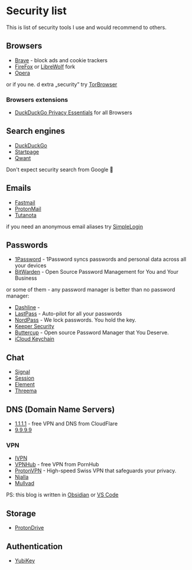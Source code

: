 # Security list

This is list of security tools I use and would recommend to others.

## Browsers

* [Brave](https://brave.com/download/)  - block ads and cookie trackers
* [FireFox](https://www.mozilla.org/cs/firefox/new/) or [LibreWolf](https://librewolf.net/) fork
* [Opera](https://www.opera.com/)

or if you ne. d extra „security” try [TorBrowser](https://www.torproject.org/download/)

### Browsers extensions

* [DuckDuckGo Privacy Essentials](https://duckduckgo.com/?q=DuckDuckGo+Privacy+Essentials) for all Browsers

## Search engines

* [DuckDuckGo](https://duckduckgo.com/)
* [Startpage](https://www.startpage.com/)
* [Qwant](https://www.qwant.com/)

Don't expect security search from Google 🫣

## Emails

* [Fastmail](https://www.fastmail.com/)
* [ProtonMail](https://proton.me/mail)
* [Tutanota](https://tutanota.com/cs/)

if you need an anonymous email aliases try [SimpleLogin](https://simplelogin.io/)

## Passwords

* [1Password](https://1password.com/) - 1Password syncs passwords and personal data across all your devices
* [BitWarden](https://bitwarden.com) - Open Source Password Management for You and Your Business

or some of them - any password manager is better than no password manager:

* [Dashline](https://www.dashlane.com/) -
* [LastPass](https://www.lastpass.com/) - Auto-pilot for all your passwords
* [NordPass](https://nordpass.com/) - We lock passwords. You hold the key.
* [Keeper Security](https://www.keepersecurity.com/)
* [Buttercup](https://buttercup.pw/) - Open source Password Manager that You Deserve.
* [iCloud Keychain](https://support.apple.com/en-us/HT204085)

## Chat

* [Signal](https://signal.org/)
* [Session](https://getsession.org/)
* [Element](https://element.io/)
* [Threema](https://threema.ch/en)

## DNS (Domain Name Servers)

* [1.1.1.1](https://one.one.one.one/) - free VPN and DNS from CloudFlare
* [9.9.9.9](https://www.quad9.net/)

### VPN

* [IVPN](https://www.ivpn.net/)
* [VPNHub](https://www.vpnhub.com/) - free VPN from PornHub
* [ProtonVPN](https://protonvpn.com/) - High-speed Swiss VPN that safeguards your privacy.
* [Njalla](https://njal.la/)
* [Mullvad](https://mullvad.net/en/)

PS: this blog is written in [Obsidian](https://obsidian.md/) or [VS Code](https://)

## Storage

* [ProtonDrive](https://proton.me/drive)

## Authentication

* [YubiKey](https://www.yubico.com/)